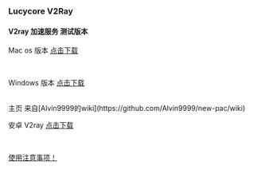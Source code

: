### Lucycore V2Ray

#### V2ray 加速服务 测试版本


Mac os 版本 [点击下载](http://www.lucycore.top/v2ray/lcv2Mac.zip)

<br>

Windows 版本 [点击下载](http://www.lucycore.top/v2ray/lcv2Win.zip)


<br>
主页 来自[Alvin9999的wiki](https://github.com/Alvin9999/new-pac/wiki)

<br>


安卓 V2ray [点击下载](http://www.lucycore.top/v2ray/v2ng.apk)

<br>

[使用注意事项！](Prompt.md)

<br>

